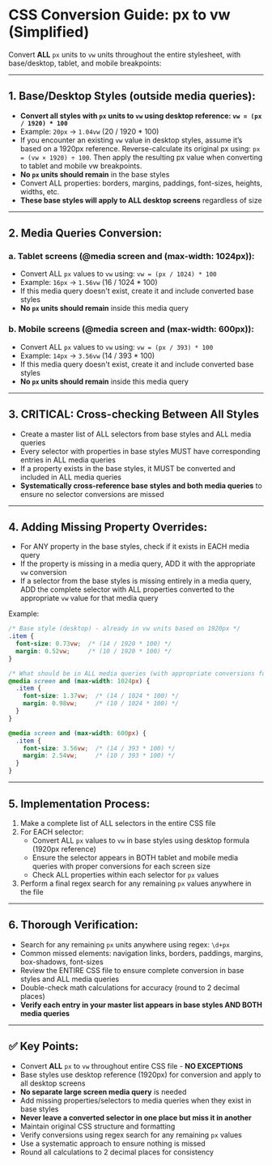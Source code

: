 # CSS Conversion Guide: px to vw (Simplified)

Convert **ALL** `px` units to `vw` units throughout the entire stylesheet, with base/desktop, tablet, and mobile breakpoints:

---

## 1. **Base/Desktop Styles (outside media queries):**
- **Convert all styles with `px` units to `vw` using desktop reference: `vw = (px / 1920) * 100`**
- Example: `20px` → `1.04vw` (20 / 1920 * 100)
- If you encounter an existing `vw` value in desktop styles, assume it’s based on a 1920px reference. Reverse-calculate its original px using: `px = (vw × 1920) ÷ 100`. Then apply the resulting px value when converting to tablet and mobile vw breakpoints.
- **No `px` units should remain** in the base styles
- Convert ALL properties: borders, margins, paddings, font-sizes, heights, widths, etc.
- **These base styles will apply to ALL desktop screens** regardless of size

---

## 2. **Media Queries Conversion:**

### a. **Tablet screens (@media screen and (max-width: 1024px)):**
- Convert ALL `px` values to `vw` using: `vw = (px / 1024) * 100`
- Example: `16px` → `1.56vw` (16 / 1024 * 100)
- If this media query doesn't exist, create it and include converted base styles
- **No `px` units should remain** inside this media query

### b. **Mobile screens (@media screen and (max-width: 600px)):**
- Convert ALL `px` values to `vw` using: `vw = (px / 393) * 100`
- Example: `14px` → `3.56vw` (14 / 393 * 100)
- If this media query doesn't exist, create it and include converted base styles
- **No `px` units should remain** inside this media query

---

## 3. **CRITICAL: Cross-checking Between All Styles**
- Create a master list of ALL selectors from base styles and ALL media queries
- Every selector with properties in base styles MUST have corresponding entries in ALL media queries
- If a property exists in the base styles, it MUST be converted and included in ALL media queries
- **Systematically cross-reference base styles and both media queries** to ensure no selector conversions are missed

---

## 4. **Adding Missing Property Overrides:**
- For ANY property in the base styles, check if it exists in EACH media query
- If the property is missing in a media query, ADD it with the appropriate `vw` conversion
- If a selector from the base styles is missing entirely in a media query, ADD the complete selector with ALL properties converted to the appropriate `vw` value for that media query

Example:
```css
/* Base style (desktop) - already in vw units based on 1920px */
.item { 
  font-size: 0.73vw;  /* (14 / 1920 * 100) */
  margin: 0.52vw;     /* (10 / 1920 * 100) */
}

/* What should be in ALL media queries (with appropriate conversions for each) */
@media screen and (max-width: 1024px) {
  .item { 
    font-size: 1.37vw;  /* (14 / 1024 * 100) */
    margin: 0.98vw;     /* (10 / 1024 * 100) */
  }
}

@media screen and (max-width: 600px) {
  .item { 
    font-size: 3.56vw;  /* (14 / 393 * 100) */
    margin: 2.54vw;     /* (10 / 393 * 100) */
  }
}
```

---

## 5. **Implementation Process:**
1. Make a complete list of ALL selectors in the entire CSS file
2. For EACH selector:
   - Convert ALL `px` values to `vw` in base styles using desktop formula (1920px reference)
   - Ensure the selector appears in BOTH tablet and mobile media queries with proper conversions for each screen size
   - Check ALL properties within each selector for `px` values
3. Perform a final regex search for any remaining `px` values anywhere in the file

---

## 6. **Thorough Verification:**
- Search for any remaining `px` units anywhere using regex: `\d+px`
- Common missed elements: navigation links, borders, paddings, margins, box-shadows, font-sizes
- Review the ENTIRE CSS file to ensure complete conversion in base styles and ALL media queries
- Double-check math calculations for accuracy (round to 2 decimal places)
- **Verify each entry in your master list appears in base styles AND BOTH media queries**

---

## ✅ Key Points:
- Convert **ALL** `px` to `vw` throughout entire CSS file - **NO EXCEPTIONS**
- Base styles use desktop reference (1920px) for conversion and apply to all desktop screens
- **No separate large screen media query** is needed
- Add missing properties/selectors to media queries when they exist in base styles
- **Never leave a converted selector in one place but miss it in another**
- Maintain original CSS structure and formatting
- Verify conversions using regex search for any remaining `px` values
- Use a systematic approach to ensure nothing is missed
- Round all calculations to 2 decimal places for consistency